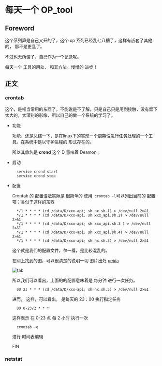 # 每天一个 OP_tool

## Foreword

这个系列算是自己又开的了，这个 op 系列已经乱七八糟了，这样有嵌套了其他的， 那不是更乱了。

不过也无所谓了，自己作为一个记录呢。

每天一个 工具的用处， 和其方法。慢慢的 进步！

## 正文

### crontab

这个，是相当常用的东西了，不能说是不了解，只是自己只是用到接触，没有留下太大的，太深刻的影像，所以自己的做一个系统的学习了。

- 功能
    
    功能，还是总结一下，是在linux下的实现一个周期性进行任务处理的一个工具。在系统中是以守护进程的 形式存在的。
    
    所以其命名是 **crond** 这个 D 意味着 Deamon 。

- 启动
    
        service crond start
        service crond stop

- 配置

    Crontab 的 配置语法实际是 很简单的 使用` crontab -l`可以列出当前的 配置项；类似于这样的东西

        */1 * * * * (cd /data/D/xxx-api; sh nx.sh.1) > /dev/null 2>&1
        */1 * * * * (cd /data/D/xxx-api; sh xxx_api.sh.2) > /dev/null 2>&1
        */1 * * * * (cd /data/D/xxx-api; sh xxx_api.sh.3 ) > /dev/null 2>&1
        */1 * * * * (cd /data/D/xxx-api; sh xxx_api.sh.4) > /dev/null 2>&1
        */1 * * * * (cd /data/D/xxx-api; sh nx.sh.5) > /dev/null 2>&1
    这个就是我们的配置文件，乍一看，是比较混乱的。

    在网上找到的图，可以很清楚的说明一切 图片出处 [peida](http://www.cnblogs.com/peida/archive/2013/01/08/2850483.html)

    ![tab](https://images0.cnblogs.com/blog/34483/201301/08090352-4e0aa3fe4f404b3491df384758229be1.png)

    所以我们可以看出，上面的的配置意味着是 每分钟 进行一次任务。

        00 23 * * * (cd /data/D/xxx-api; sh nx.sh.5) > /dev/null 2>&1

    进而， 这样，可以看出， 是每天的 23：00 执行指定任务

        00 0-23/2 * * * 
    
    这样表示 在 0-23 点 每 2 小时 执行一次

        crontab -e 
    
    进行 时间表编辑
    
    FIN

### netstat
